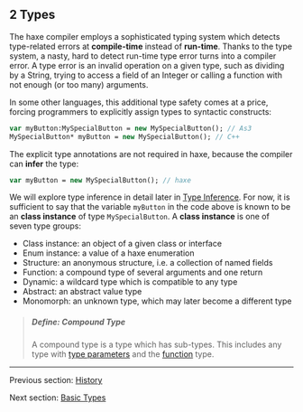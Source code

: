 ## 2 Types

The haxe compiler employs a sophisticated typing system which detects type-related errors at **compile-time** instead of **run-time**.  Thanks to the type system, a nasty, hard to detect run-time type error turns into a compiler error.  A type error is an invalid operation on a given type, such as dividing by a String, trying to access a field of an Integer or calling a function with not enough (or too many) arguments.

In some other languages, this additional type safety comes at a price, forcing programmers to explicitly assign types to syntactic constructs:

```haxe
var myButton:MySpecialButton = new MySpecialButton(); // As3
MySpecialButton* myButton = new MySpecialButton(); // C++ 
```
The explicit type annotations are not required in haxe, because the compiler can **infer** the type:

```haxe
var myButton = new MySpecialButton(); // haxe
```
We will explore type inference in detail later in [Type Inference](3.6-Type_Inference.md). For now, it is sufficient to say that the variable `myButton` in the code above is known to be an **class instance** of type `MySpecialButton`. A **class instance** is one of seven type groups:



 * Class instance: an object of a given class or interface
 * Enum instance: a value of a haxe enumeration
 * Structure: an anonymous structure, i.e. a collection of named fields
 * Function: a compound type of several arguments and one return
 * Dynamic: a wildcard type which is compatible to any type
 * Abstract: an abstract value type
 * Monomorph: an unknown type, which may later become a different type



> ##### Define: Compound Type
>
> A compound type is a type which has sub-types. This includes any type with [type parameters](3.2-Type_Parameters.md) and the [function](2.6-Function.md) type.

---

Previous section: [History](1.4-History.md)

Next section: [Basic Types](2.1-Basic_Types.md)